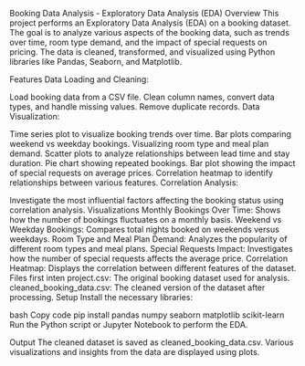 Booking Data Analysis - Exploratory Data Analysis (EDA)
Overview
This project performs an Exploratory Data Analysis (EDA) on a booking dataset. The goal is to analyze various aspects of the booking data, such as trends over time, room type demand, and the impact of special requests on pricing. The data is cleaned, transformed, and visualized using Python libraries like Pandas, Seaborn, and Matplotlib.

Features
Data Loading and Cleaning:

Load booking data from a CSV file.
Clean column names, convert data types, and handle missing values.
Remove duplicate records.
Data Visualization:

Time series plot to visualize booking trends over time.
Bar plots comparing weekend vs weekday bookings.
Visualizing room type and meal plan demand.
Scatter plots to analyze relationships between lead time and stay duration.
Pie chart showing repeated bookings.
Bar plot showing the impact of special requests on average prices.
Correlation heatmap to identify relationships between various features.
Correlation Analysis:

Investigate the most influential factors affecting the booking status using correlation analysis.
Visualizations
Monthly Bookings Over Time: Shows how the number of bookings fluctuates on a monthly basis.
Weekend vs Weekday Bookings: Compares total nights booked on weekends versus weekdays.
Room Type and Meal Plan Demand: Analyzes the popularity of different room types and meal plans.
Special Requests Impact: Investigates how the number of special requests affects the average price.
Correlation Heatmap: Displays the correlation between different features of the dataset.
Files
first inten project.csv: The original booking dataset used for analysis.
cleaned_booking_data.csv: The cleaned version of the dataset after processing.
Setup
Install the necessary libraries:

bash
Copy code
pip install pandas numpy seaborn matplotlib scikit-learn
Run the Python script or Jupyter Notebook to perform the EDA.

Output
The cleaned dataset is saved as cleaned_booking_data.csv.
Various visualizations and insights from the data are displayed using plots.

